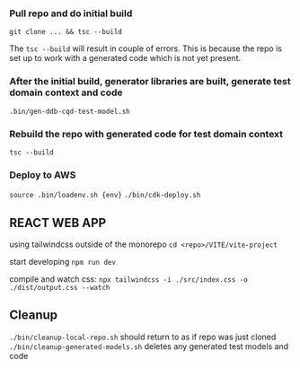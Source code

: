 ### Pull repo and do initial build

`git clone ... && tsc --build`

The `tsc --build` will result in couple of errors. This is because the repo is set up to work with a generated code which is not yet present.

### After the initial build, generator libraries are built, generate test domain context and code

`.bin/gen-ddb-cqd-test-model.sh`

### Rebuild the repo with generated code for test domain context

`tsc --build`

### Deploy to AWS

`source .bin/loadenv.sh {env}`
`./bin/cdk-deploy.sh`

REACT WEB APP
---
using tailwindcss
outside of the monorepo
`cd <repo>/VITE/vite-project`

start developing
`npm run dev`

compile and watch css:
`npx tailwindcss -i ./src/index.css -o ./dist/output.css --watch`

Cleanup
---
`./bin/cleanup-local-repo.sh` should return to as if repo was just cloned
`./bin/cleanup-generated-models.sh` deletes any generated test models and code

